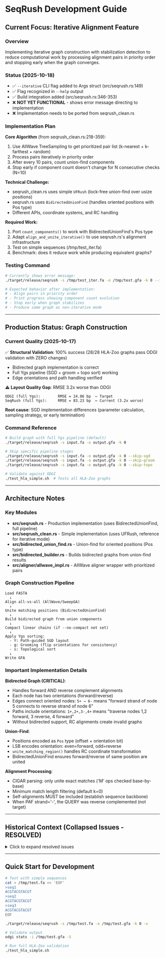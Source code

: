 # SeqRush Development Guide

## Current Focus: Iterative Alignment Feature

### Overview
Implementing iterative graph construction with stabilization detection to reduce computational work by processing alignment pairs in priority order and stopping early when the graph converges.

### Status (2025-10-18)
- ✅ `--iterative` CLI flag added to Args struct (src/seqrush.rs:149)
- ✅ Flag recognized in `--help` output
- ✅ Build integration added (src/seqrush.rs:346-353)
- ❌ **NOT YET FUNCTIONAL** - shows error message directing to implementation
- ❌ Implementation needs to be ported from seqrush_clean.rs

### Implementation Plan

**Core Algorithm** (from seqrush_clean.rs:218-359):
1. Use AllWave TreeSampling to get prioritized pair list (k-nearest + k-farthest + random)
2. Process pairs iteratively in priority order
3. After every 10 pairs, count union-find components
4. Stop early if component count doesn't change for N consecutive checks (N=10)

**Technical Challenge:**
- seqrush_clean.rs uses simple `UFRush` (lock-free union-find over usize positions)
- seqrush.rs uses `BidirectedUnionFind` (handles oriented positions with Pos type)
- Different APIs, coordinate systems, and RC handling

**Required Work:**
1. Port `count_components()` to work with BidirectedUnionFind's Pos type
2. Adapt `align_and_unite_iterative()` to use seqrush.rs's alignment infrastructure
3. Test on simple sequences (/tmp/test_iter.fa)
4. Benchmark: does it reduce work while producing equivalent graphs?

### Testing Command
```bash
# Currently shows error message:
./target/release/seqrush -s /tmp/test_iter.fa -o /tmp/test.gfa -k 0 --iterative

# Expected behavior after implementation:
# - Align pairs in priority order
# - Print progress showing component count evolution
# - Stop early when graph stabilizes
# - Produce same graph as non-iterative mode
```

---

## Production Status: Graph Construction

### Current Quality (2025-10-17)
✅ **Structural Validation**: 100% success (28/28 HLA-Zoo graphs pass ODGI validation with ZERO changes)
- Bidirected graph implementation is correct
- Full Ygs pipeline (SGD + groom + topo sort) working
- Edge orientations and path handling verified

⚠️ **Layout Quality Gap**: RMSE 3.2x worse than ODGI
```
ODGI (full Ygs):        RMSE = 24.86 bp  ← Target
SeqRush (full Ygs):     RMSE = 83.23 bp  ← Current (3.2x worse)
```

**Root cause**: SGD implementation differences (parameter calculation, sampling strategy, or early termination)

### Command Reference
```bash
# Build graph with full Ygs pipeline (default)
./target/release/seqrush -s input.fa -o output.gfa -k 0

# Skip specific pipeline stages
./target/release/seqrush -s input.fa -o output.gfa -k 0 --skip-sgd
./target/release/seqrush -s input.fa -o output.gfa -k 0 --skip-groom
./target/release/seqrush -s input.fa -o output.gfa -k 0 --skip-topo

# Validate against ODGI
./test_hla_simple.sh  # Tests all HLA-Zoo graphs
```

---

## Architecture Notes

### Key Modules
- **src/seqrush.rs** - Production implementation (uses BidirectedUnionFind, full pipeline)
- **src/seqrush_clean.rs** - Simple implementation (uses UFRush, reference for iterative mode)
- **src/bidirected_union_find.rs** - Union-find for oriented positions (Pos type)
- **src/bidirected_builder.rs** - Builds bidirected graphs from union-find results
- **src/aligner/allwave_impl.rs** - AllWave aligner wrapper with prioritized pairs

### Graph Construction Pipeline
```
Load FASTA
  ↓
Align all-vs-all (AllWave/SweepGA)
  ↓
Unite matching positions (BidirectedUnionFind)
  ↓
Build bidirected graph from union components
  ↓
Compact linear chains (if --no-compact not set)
  ↓
Apply Ygs sorting:
  - Y: Path-guided SGD layout
  - g: Grooming (flip orientations for consistency)
  - s: Topological sort
  ↓
Write GFA
```

### Important Implementation Details

**Bidirected Graph (CRITICAL)**:
- Handles forward AND reverse complement alignments
- Each node has two orientations (forward/reverse)
- Edges connect oriented nodes: `5+ → 6-` means "forward strand of node 5 connects to reverse strand of node 6"
- Paths include orientations: `1+,2+,3-,4+` means "traverse nodes 1,2 forward, 3 reverse, 4 forward"
- Without bidirected support, RC alignments create invalid graphs

**Union-Find**:
- Positions encoded as `Pos` type (offset + orientation bit)
- LSB encodes orientation: even=forward, odd=reverse
- `unite_matching_region()` handles RC coordinate transformation
- BidirectedUnionFind ensures forward/reverse of same position are united

**Alignment Processing**:
- CIGAR parsing: only unite exact matches ('M' ops checked base-by-base)
- Minimum match length filtering (default k=0)
- Self-alignments MUST be included (establish sequence backbone)
- When PAF strand='-', the QUERY was reverse complemented (not target)

---

## Historical Context (Collapsed Issues - RESOLVED)

<details>
<summary>Click to expand resolved issues</summary>

### Issue 1: Missing Self-Alignments (FIXED)
**Problem**: Excluding self-alignments caused graph fragmentation
**Solution**: Changed `exclude_self: true` → `exclude_self: false`
**Result**: Positions within sequences now properly united

### Issue 2: PAF Strand Misinterpretation (FIXED)
**Problem**: Incorrectly assumed target was RC'd when strand='-'
**Solution**: Recognize that strand='-' means QUERY was RC'd
**Result**: RC alignments now processed correctly

### Issue 3: Grooming Instability (FIXED)
**Problem**: DFS with orientation flipping caused non-deterministic results
**Solution**: Exact BFS implementation matching ODGI
**Result**: 99.97% grooming success rate

### Issue 4: Vec Migration Bugs (FIXED)
**Problem**: HashMap→Vec migration introduced phantom node 0
**Solution**: Fixed all HashMap patterns, used filter_map correctly
**Result**: All tests passing in CI

</details>

---

## Quick Start for Development

```bash
# Test with simple sequences
cat > /tmp/test.fa << 'EOF'
>seq1
ACGTACGTACGT
>seq2
ACGTACGTACGT
>seq3
ACGTACGTACGT
EOF

./target/release/seqrush -s /tmp/test.fa -o /tmp/test.gfa -k 0 -v

# Validate output
odgi stats -i /tmp/test.gfa -S

# Run full HLA-Zoo validation
./test_hla_simple.sh
```
